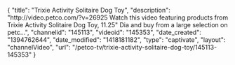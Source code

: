 {
    "title": "Trixie Activity Solitaire Dog Toy",
    "description": "http:\/\/video.petco.com\/?v=26925 Watch this video featuring products from Trixie Activity Solitaire Dog Toy, 11.25\" Dia and buy from a large selection on petc...",
    "channelid": "145113",
    "videoid": "145353",
    "date_created": "1394762644",
    "date_modified": "1418181182",
    "type": "captivate",
    "layout": "channelVideo",
    "url": "\/petco-tv\/trixie-activity-solitaire-dog-toy\/145113-145353"
}